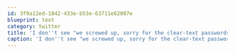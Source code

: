 ```yaml
---
id: 3f9a12ed-1842-433e-b53e-63711e62007e
blueprint: text
category: twitter
title: 'I don''t see "we screwed up, sorry for the clear-text passwords" anywhere in here: http://bit.ly/hTVbSH #PoF'
caption: 'I don''t see "we screwed up, sorry for the clear-text passwords" anywhere in here: http://bit.ly/hTVbSH <span class="hashtag hashtag_local">#<a href="http://tweettemp.darylchymko.ca/?tag=pof">PoF</a>'
---
```

